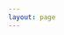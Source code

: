 ```yaml
---
layout: page
---
```

<script setup>
import Publications from '../components/publications/KPublications.vue';
</script>

<Publications />
